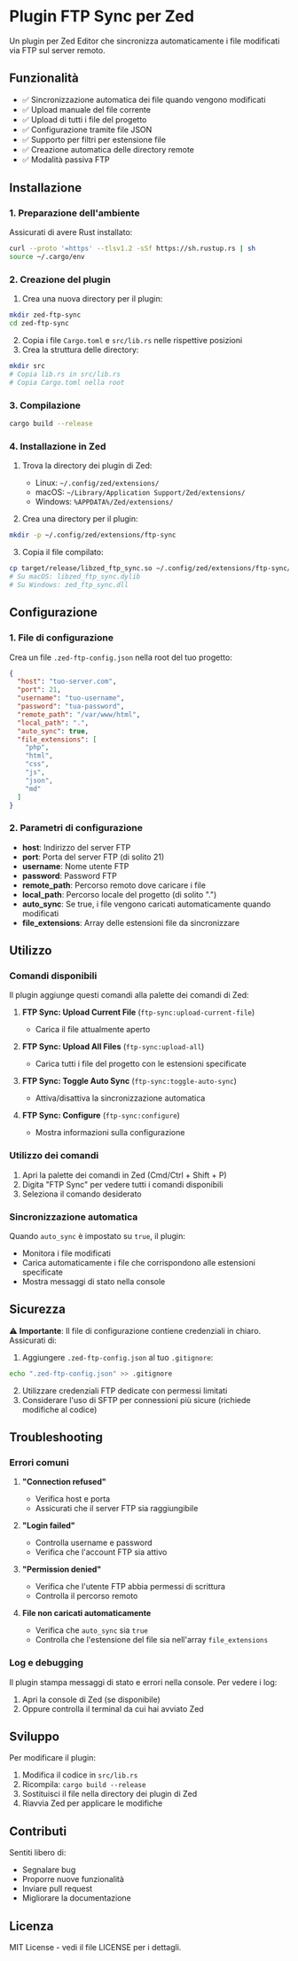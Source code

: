 # Plugin FTP Sync per Zed

Un plugin per Zed Editor che sincronizza automaticamente i file modificati via FTP sul server remoto.

## Funzionalità

- ✅ Sincronizzazione automatica dei file quando vengono modificati
- ✅ Upload manuale del file corrente
- ✅ Upload di tutti i file del progetto
- ✅ Configurazione tramite file JSON
- ✅ Supporto per filtri per estensione file
- ✅ Creazione automatica delle directory remote
- ✅ Modalità passiva FTP

## Installazione

### 1. Preparazione dell'ambiente

Assicurati di avere Rust installato:
```bash
curl --proto '=https' --tlsv1.2 -sSf https://sh.rustup.rs | sh
source ~/.cargo/env
```

### 2. Creazione del plugin

1. Crea una nuova directory per il plugin:
```bash
mkdir zed-ftp-sync
cd zed-ftp-sync
```

2. Copia i file `Cargo.toml` e `src/lib.rs` nelle rispettive posizioni
3. Crea la struttura delle directory:
```bash
mkdir src
# Copia lib.rs in src/lib.rs
# Copia Cargo.toml nella root
```

### 3. Compilazione

```bash
cargo build --release
```

### 4. Installazione in Zed

1. Trova la directory dei plugin di Zed:
   - Linux: `~/.config/zed/extensions/`
   - macOS: `~/Library/Application Support/Zed/extensions/`
   - Windows: `%APPDATA%/Zed/extensions/`

2. Crea una directory per il plugin:
```bash
mkdir -p ~/.config/zed/extensions/ftp-sync
```

3. Copia il file compilato:
```bash
cp target/release/libzed_ftp_sync.so ~/.config/zed/extensions/ftp-sync/
# Su macOS: libzed_ftp_sync.dylib
# Su Windows: zed_ftp_sync.dll
```

## Configurazione

### 1. File di configurazione

Crea un file `.zed-ftp-config.json` nella root del tuo progetto:

```json
{
  "host": "tuo-server.com",
  "port": 21,
  "username": "tuo-username",
  "password": "tua-password",
  "remote_path": "/var/www/html",
  "local_path": ".",
  "auto_sync": true,
  "file_extensions": [
    "php",
    "html",
    "css",
    "js",
    "json",
    "md"
  ]
}
```

### 2. Parametri di configurazione

- **host**: Indirizzo del server FTP
- **port**: Porta del server FTP (di solito 21)
- **username**: Nome utente FTP
- **password**: Password FTP
- **remote_path**: Percorso remoto dove caricare i file
- **local_path**: Percorso locale del progetto (di solito ".")
- **auto_sync**: Se true, i file vengono caricati automaticamente quando modificati
- **file_extensions**: Array delle estensioni file da sincronizzare

## Utilizzo

### Comandi disponibili

Il plugin aggiunge questi comandi alla palette dei comandi di Zed:

1. **FTP Sync: Upload Current File** (`ftp-sync:upload-current-file`)
   - Carica il file attualmente aperto

2. **FTP Sync: Upload All Files** (`ftp-sync:upload-all`)
   - Carica tutti i file del progetto con le estensioni specificate

3. **FTP Sync: Toggle Auto Sync** (`ftp-sync:toggle-auto-sync`)
   - Attiva/disattiva la sincronizzazione automatica

4. **FTP Sync: Configure** (`ftp-sync:configure`)
   - Mostra informazioni sulla configurazione

### Utilizzo dei comandi

1. Apri la palette dei comandi in Zed (Cmd/Ctrl + Shift + P)
2. Digita "FTP Sync" per vedere tutti i comandi disponibili
3. Seleziona il comando desiderato

### Sincronizzazione automatica

Quando `auto_sync` è impostato su `true`, il plugin:
- Monitora i file modificati
- Carica automaticamente i file che corrispondono alle estensioni specificate
- Mostra messaggi di stato nella console

## Sicurezza

⚠️ **Importante**: Il file di configurazione contiene credenziali in chiaro. Assicurati di:

1. Aggiungere `.zed-ftp-config.json` al tuo `.gitignore`:
```bash
echo ".zed-ftp-config.json" >> .gitignore
```

2. Utilizzare credenziali FTP dedicate con permessi limitati
3. Considerare l'uso di SFTP per connessioni più sicure (richiede modifiche al codice)

## Troubleshooting

### Errori comuni

1. **"Connection refused"**
   - Verifica host e porta
   - Assicurati che il server FTP sia raggiungibile

2. **"Login failed"**
   - Controlla username e password
   - Verifica che l'account FTP sia attivo

3. **"Permission denied"**
   - Verifica che l'utente FTP abbia permessi di scrittura
   - Controlla il percorso remoto

4. **File non caricati automaticamente**
   - Verifica che `auto_sync` sia `true`
   - Controlla che l'estensione del file sia nell'array `file_extensions`

### Log e debugging

Il plugin stampa messaggi di stato e errori nella console. Per vedere i log:
1. Apri la console di Zed (se disponibile)
2. Oppure controlla il terminal da cui hai avviato Zed

## Sviluppo

Per modificare il plugin:

1. Modifica il codice in `src/lib.rs`
2. Ricompila: `cargo build --release`
3. Sostituisci il file nella directory dei plugin di Zed
4. Riavvia Zed per applicare le modifiche

## Contributi

Sentiti libero di:
- Segnalare bug
- Proporre nuove funzionalità
- Inviare pull request
- Migliorare la documentazione

## Licenza

MIT License - vedi il file LICENSE per i dettagli.
